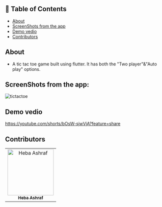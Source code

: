 ## 📝 Table of Contents

- [About](#about)
- [ScreenShots from the app](#screen-shots)
- [Demo vedio](#demo_vedio)
- [Contributors](#Contributors)

## About <a name = "about"></a>
- A tic tac toe game built using flutter. It has both the "Two player"&"Auto play" options.

## ScreenShots from the app: <a name = "screen-shots"></a>
![tictactoe](https://user-images.githubusercontent.com/90224487/186334094-1ec2b908-dd7f-4d4b-a61f-76e6a16a6c9b.jpg)

## Demo vedio <a name = "demo_vedio"></a>
https://youtube.com/shorts/bOsW-sjwVjA?feature=share

## Contributors <a name = "Contributors"></a>

<table>
  <tr>
    <td align="center">
    <a href="https://github.com/hebaashraf21.png" target="_black">
    <img src="" width="150px;" alt="Heba Ashraf"/>
    <br />
    <sub><b>Heba Ashraf</b></sub></a>
    
  </tr>
 </table>


